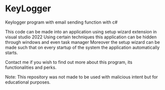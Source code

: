 # KeyLogger
Keylogger program with email sending function with c#

This code can be made into an application using setup wizard extension in visual studio 2022
Using certain techniques this application can be hidden through windows and even task manager
Moreover the setup wizard can be made such that on every startup of the system the application automatically starts.

Contact me if you wish to find out more about this program, its functionalities and perks.

Note: This repository was not made to be used with malicious intent but for educational purposes.

